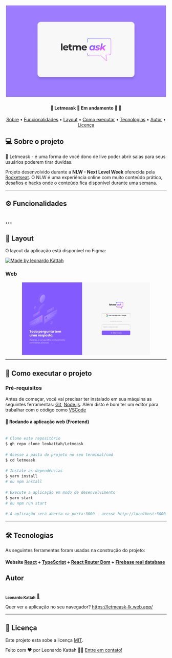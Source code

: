 
</p>
<h1 align="center">
    <img alt="NextLevelWeek" title="#NextLevelWeek" src="src/assets/images/capa.png" width="500px"/>
</h1>

<h4 align="center"> 
	🚧  Letmeask 💭 Em andamento 🚀 🚧
</h4>

<p align="center">
 <a href="#-sobre-o-projeto">Sobre</a> •
 <a href="#-funcionalidades">Funcionalidades</a> •
 <a href="#-layout">Layout</a> • 
 <a href="#-como-executar-o-projeto">Como executar</a> • 
 <a href="#-tecnologias">Tecnologias</a> • 
 <a href="#-autor">Autor</a> • 
 <a href="#user-content--licença">Licença</a>
</p>


## 💻 Sobre o projeto

💭 Letmeask - é uma forma de você dono de live poder abrir salas para seus usuários poderem tirar duvidas.


Projeto desenvolvido durante a **NLW - Next Level Week** oferecida pela [Rocketseat](https://blog.rocketseat.com.br/primeira-next-level-week/).
O NLW é uma experiência online com muito conteúdo prático, desafios e hacks onde o conteúdo fica disponível durante uma semana.

---

## ⚙️ Funcionalidades

...
---

## 🎨 Layout

O layout da aplicação está disponível no Figma:

<a href="https://www.figma.com/file/u0BQK8rCf2KgzcukdRRCWh/Letmeask">
  <img alt="Made by leonardo Kattah" src="https://img.shields.io/badge/Acessar%20Layout%20-Figma-%2304D361">
</a>


### Web

<p align="center" style="display: flex; align-items: flex-start; justify-content: center;">
  <img alt="NextLevelWeek" title="#NextLevelWeek" src="src/assets/images/pagina-inicial.png" width="400px">

</p>

---

## 🚀 Como executar o projeto
### Pré-requisitos

Antes de começar, você vai precisar ter instalado em sua máquina as seguintes ferramentas:
[Git](https://git-scm.com), [Node.js](https://nodejs.org/en/). 
Além disto é bom ter um editor para trabalhar com o código como [VSCode](https://code.visualstudio.com/)

#### 🧭 Rodando a aplicação web (Frontend)

```bash

# Clone este repositório
$ gh repo clone leokattah/Letmeask

# Acesse a pasta do projeto no seu terminal/cmd
$ cd letmeask

# Instale as dependências
$ yarn install
# ou npm install

# Execute a aplicação em modo de desenvolvimento
$ yarn start
# ou npm run start

# A aplicação será aberta na porta:3000 - acesse http://localhost:3000

```

---

## 🛠 Tecnologias

As seguintes ferramentas foram usadas na construção do projeto:

#### **Website**  [React](https://reactjs.org/)  +  [TypeScript](https://www.typescriptlang.org/) + [React Router Dom](https://github.com/ReactTraining/react-router/tree/master/packages/react-router-dom) +  [Firebase real database](https://firebase.google.com/)

## Autor

<a href="https://devleokattah.herokuapp.com/">
 <img style="border-radius: 50%;" src="https://avatars.githubusercontent.com/u/64365302?v=4" width="100px;" alt=""/>
 <br />
 <sub><b>Leonardo Kattah</b></sub></a> <a href="https://devleokattah.herokuapp.com/" title="Leonardo Kattah">🚀</a>
 <br />
 
 Quer ver a aplicação no seu navegador? https://letmeask-lk.web.app/

---

## 📝 Licença

Este projeto esta sobe a licença [MIT](./LICENSE).

Feito com ❤️ por Leonardo Kattah 👋🏽 [Entre em contato!](https://www.linkedin.com/in/leonardo-kattah-55059a20/)
